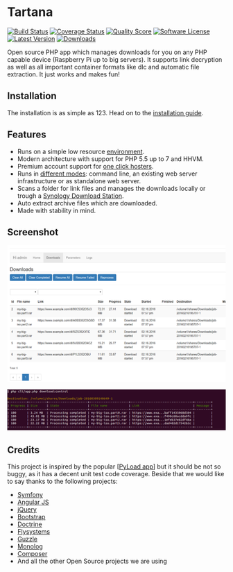 # Tartana

[![Build Status](https://img.shields.io/travis/C-Sparrow/Tartana/master.svg?style=flat-square)](https://travis-ci.org/C-Sparrow/Tartana)
[![Coverage Status](https://img.shields.io/scrutinizer/coverage/g/C-Sparrow/Tartana.svg?style=flat-square)](https://scrutinizer-ci.com/g/C-Sparrow/Tartana/code-structure)
[![Quality Score](https://img.shields.io/scrutinizer/g/C-Sparrow/Tartana.svg?style=flat-square)](https://scrutinizer-ci.com/g/C-Sparrow/Tartana)
[![Software License](https://img.shields.io/badge/license-MIT-brightgreen.svg?style=flat-square)](https://github.com/C-Sparrow/Tartana/blob/master/LICENSE)
[![Latest Version](https://img.shields.io/github/tag/C-Sparrow/Tartana.svg?style=flat-square)](https://github.com/C-Sparrow/Tartana/releases)
[![Downloads](https://img.shields.io/github/downloads/C-Sparrow/Tartana/total.svg?style=flat-square)](https://github.com/C-Sparrow/Tartana/releases/latest)

Open source PHP app which manages downloads for you on any PHP capable device (Raspberry Pi up to big servers). It supports link decryption as well as all important container formats like dlc and automatic file extraction. It just works and makes fun!

## Installation
The installation is as simple as 123. Head on to the [installation guide](doc/main/installation.md).

## Features
- Runs on a simple low resource [environment](doc/main/requirements.md).
- Modern architecture with support for PHP 5.5 up to 7 and HHVM.
- Premium account support for [one click hosters](doc/main/hosters.md).
- Runs in [different modes](doc/main/running.md): command line, an existing web server infrastructure or as standalone web server.
- Scans a folder for link files and manages the downloads locally or trough a [Synology Download Station](doc/main/synology.md).
- Auto extract archive files which are downloaded.
- Made with stability in mind.

## Screenshot
![Download list](doc/images/downloads-list.png "Download list")

![Download list command line](doc/images/downloads-list-cli.png "Download list command line")

## Credits
This project is inspired by the popular [[PyLoad app](https://github.com/pyload/pyload)] but it should be not so buggy, as it has a decent unit test code coverage. Beside that we would like to say thanks to the following projects:

- [Symfony](https://symfony.com)
- [Angular JS](https://angularjs.org)
- [jQuery](https://jquery.com)
- [Bootstrap](http://getbootstrap.com)
- [Doctrine](http://www.doctrine-project.org)
- [Flysystems](http://flysystem.thephpleague.com)
- [Guzzle](http://guzzlephp.org)
- [Monolog](https://github.com/Seldaek/monolog)
- [Composer](https://getcomposer.org)
- And all the other Open Source projects we are using